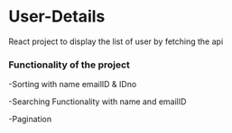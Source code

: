 # User-Details
<p> React project to display the list of user by fetching the api</p>

<h3> Functionality of the project </h3>
<p> -Sorting with name emailID & IDno </p>
<p> -Searching Functionality with name and emailID </p>
<p> -Pagination </p>
